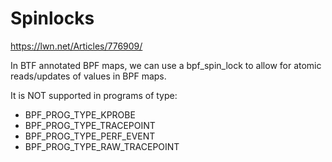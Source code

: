 # Spinlocks

https://lwn.net/Articles/776909/

In BTF annotated BPF maps, we can use a bpf_spin_lock to allow for atomic reads/updates of values in BPF maps.

It is NOT supported in programs of type:

- BPF_PROG_TYPE_KPROBE
- BPF_PROG_TYPE_TRACEPOINT
- BPF_PROG_TYPE_PERF_EVENT
- BPF_PROG_TYPE_RAW_TRACEPOINT

